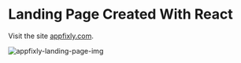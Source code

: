 # Landing Page Created With React

Visit the site [appfixly.com](https://appfixly.com/).

![appfixly-landing-page-img](https://github.com/jrvq/appfixly/blob/master/public/appfixly-landing.png?raw=true)

